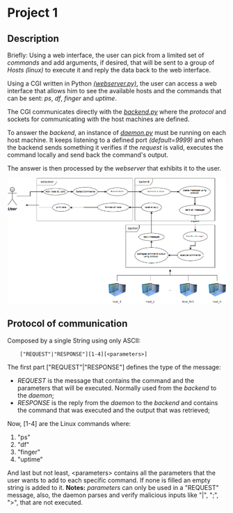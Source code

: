 Project 1
==================================

Description
--------------
Briefly: Using a web interface, the user can pick from a limited set of *commands* and add arguments, if desired, that will be sent to a group of *Hosts (linux)* to execute it and reply the data back to the web interface.


Using a CGI written in Python *[(webserver.py)](cgi-bin/webserver.py)*, the user can access a web interface that allows  him to see the available hosts and the commands that can be sent: *ps*, *df*, *finger* and *uptime*. 

The CGI communicates directly with the *[backend.py](cgi-bin/backend.py)* where the *protocol* and sockets for  communicating with the host machines are defined.

To answer the *backend*, an instance of *[daemon.py](daemon.py)* must be running on each host machine. It keeps listening to a defined port *(default=9999)* and when the backend sends something it verifies if the *request* is valid, executes the command locally and send back the command's output.

The answer is then processed by the *webserver* that exhibits it to the user. 


![A simplified diagram of the project](docs/simple_diagram.png)

Protocol of communication
----------------------
Composed by a single String using only ASCII:
```
    ["REQUEST"|"RESPONSE"][1-4][<parameters>]
```  
The first part \["REQUEST"|"RESPONSE"\] defines the type of the message:

* *REQUEST* is the message that contains the command and the parameters that will be executed.  Normally used from the *backend* to the *daemon*;
* *RESPONSE* is the reply from the *daemon* to the *backend* and contains the command that was executed  and the output that was retrieved;

Now, \[1-4\] are the Linux commands where:

1. "ps"
2. "df"
3. "finger"
4. "uptime"

And last but not least, \<parameters\> contains all the parameters that the user wants to add to each specific command.  If none is filled an empty string is added to it.
**Notes:** *parameters* can only be used in a "REQUEST" message, also, the daemon parses and verify malicious inputs like "|", ";", ">", that are not executed.
